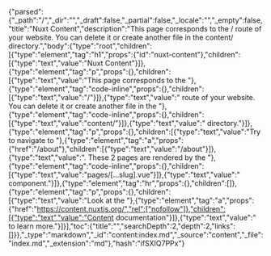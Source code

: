 {"parsed":{"_path":"/","_dir":"","_draft":false,"_partial":false,"_locale":"","_empty":false,"title":"Nuxt Content","description":"This page corresponds to the / route of your website. You can delete it or create another file in the content/ directory.","body":{"type":"root","children":[{"type":"element","tag":"h1","props":{"id":"nuxt-content"},"children":[{"type":"text","value":"Nuxt Content"}]},{"type":"element","tag":"p","props":{},"children":[{"type":"text","value":"This page corresponds to the "},{"type":"element","tag":"code-inline","props":{},"children":[{"type":"text","value":"/"}]},{"type":"text","value":" route of your website. You can delete it or create another file in the "},{"type":"element","tag":"code-inline","props":{},"children":[{"type":"text","value":"content/"}]},{"type":"text","value":" directory."}]},{"type":"element","tag":"p","props":{},"children":[{"type":"text","value":"Try to navigate to "},{"type":"element","tag":"a","props":{"href":"/about"},"children":[{"type":"text","value":"/about"}]},{"type":"text","value":". These 2 pages are rendered by the "},{"type":"element","tag":"code-inline","props":{},"children":[{"type":"text","value":"pages/[...slug].vue"}]},{"type":"text","value":" component."}]},{"type":"element","tag":"hr","props":{},"children":[]},{"type":"element","tag":"p","props":{},"children":[{"type":"text","value":"Look at the "},{"type":"element","tag":"a","props":{"href":"https://content.nuxtjs.org/","rel":["nofollow"]},"children":[{"type":"text","value":"Content documentation"}]},{"type":"text","value":" to learn more."}]}],"toc":{"title":"","searchDepth":2,"depth":2,"links":[]}},"_type":"markdown","_id":"content:index.md","_source":"content","_file":"index.md","_extension":"md"},"hash":"ifSXIQ7PPx"}